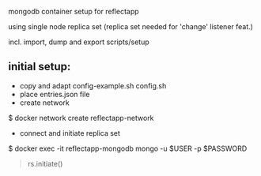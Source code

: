 mongodb container setup for reflectapp

using single node replica set (replica set needed for 'change' listener feat.)

incl. import, dump and export scripts/setup

## initial setup:

- copy and adapt config-example.sh config.sh
- place entries.json file
- create network

 $ docker network create reflectapp-network

- connect and initiate replica set

 $ docker exec -it reflectapp-mongodb mongo -u $USER -p $PASSWORD
 > rs.initiate()
